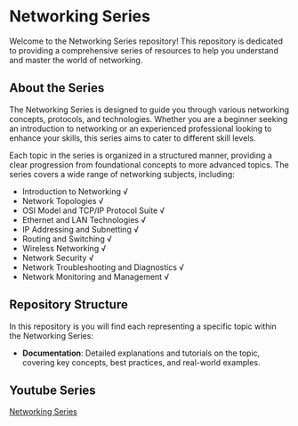 # Networking Series 

Welcome to the Networking Series repository! This repository is dedicated to providing a comprehensive series of resources to help you understand and master the world of networking.

## About the Series

The Networking Series is designed to guide you through various networking concepts, protocols, and technologies. Whether you are a beginner seeking an introduction to networking or an experienced professional looking to enhance your skills, this series aims to cater to different skill levels.

Each topic in the series is organized in a structured manner, providing a clear progression from foundational concepts to more advanced topics. The series covers a wide range of networking subjects, including:

- Introduction to Networking ️√ 
- Network Topologies  ️√ 
- OSI Model and TCP/IP Protocol Suite √
- Ethernet and LAN Technologies √
- IP Addressing and Subnetting √
- Routing and Switching √
- Wireless Networking √
- Network Security √
- Network Troubleshooting and Diagnostics √
- Network Monitoring and Management √

## Repository Structure

In this repository is you will find each representing a specific topic within the Networking Series:

- **Documentation**: Detailed explanations and tutorials on the topic, covering key concepts, best practices, and real-world examples.

## Youtube Series
[Networking Series](https://www.youtube.com/watch?v=PUs7MdTYm-k&list=PLBV_QEHvkR52qddGme5VXUahk0qfsMtJp)

